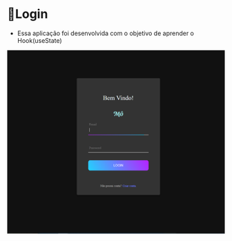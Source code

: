 # 📃Login 
- Essa aplicação foi desenvolvida com o objetivo de aprender o Hook(useState)

<div align="center">
    <img src="./src/img/loginReact.png">
</div>